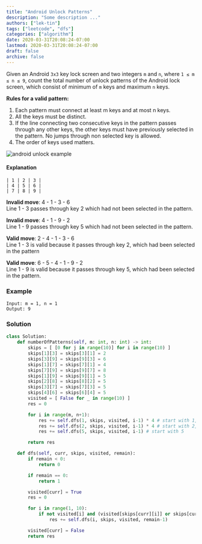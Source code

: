 ```yaml
---
title: "Android Unlock Patterns"
description: "Some description ..."
authors: ["lek-tin"]
tags: ["leetcode", "dfs"]
categories: ["algorithm"]
date: 2020-03-31T20:08:24-07:00
lastmod: 2020-03-31T20:08:24-07:00
draft: false
archive: false
---
```

Given an Android `3x3` key lock screen and two integers `m` and `n`, where `1 ≤ m ≤ n ≤ 9`, count the total number of unlock patterns of the Android lock screen, which consist of minimum of `m` keys and maximum `n` keys.

**Rules for a valid pattern:**

1. Each pattern must connect at least m keys and at most n keys.  
2. All the keys must be distinct.  
3. If the line connecting two consecutive keys in the pattern passes through any other keys, the other keys must have previously selected in the pattern. No jumps through non selected key is allowed.  
4. The order of keys used matters.   

![android unlock example](/img/post/android-unlock-example.png)

#### Explanation

```
| 1 | 2 | 3 |
| 4 | 5 | 6 |
| 7 | 8 | 9 |
```

**Invalid move**: 4 - 1 - 3 - 6  
Line 1 - 3 passes through key 2 which had not been selected in the pattern.  

**Invalid move**: 4 - 1 - 9 - 2  
Line 1 - 9 passes through key 5 which had not been selected in the pattern.  

**Valid move**: 2 - 4 - 1 - 3 - 6  
Line 1 - 3 is valid because it passes through key 2, which had been selected in the pattern  

**Valid move**: 6 - 5 - 4 - 1 - 9 - 2  
Line 1 - 9 is valid because it passes through key 5, which had been selected in the pattern.  

### Example

```
Input: m = 1, n = 1
Output: 9
```

### Solution

```python
class Solution:
    def numberOfPatterns(self, m: int, n: int) -> int:
        skips = [ [0 for j in range(10)] for i in range(10) ]
        skips[1][3] = skips[3][1] = 2
        skips[3][9] = skips[9][3] = 6
        skips[1][7] = skips[7][1] = 4
        skips[7][9] = skips[9][7] = 8
        skips[1][9] = skips[9][1] = 5
        skips[2][8] = skips[8][2] = 5
        skips[3][7] = skips[7][3] = 5
        skips[4][6] = skips[6][4] = 5
        visited = [ False for _ in range(10) ]
        res = 0

        for i in range(m, n+1):
            res += self.dfs(1, skips, visited, i-1) * 4 # start with 1,3,7,9 are the same
            res += self.dfs(2, skips, visited, i-1) * 4 # start with 2,4,6,8 are the same
            res += self.dfs(5, skips, visited, i-1) # start with 5

        return res

    def dfs(self, curr, skips, visited, remain):
        if remain < 0:
            return 0

        if remain == 0:
            return 1

        visited[curr] = True
        res = 0

        for i in range(1, 10):
            if not visited[i] and (visited[skips[curr][i]] or skips[curr][i] == 0):
                res += self.dfs(i, skips, visited, remain-1)

        visited[curr] = False
        return res
```

